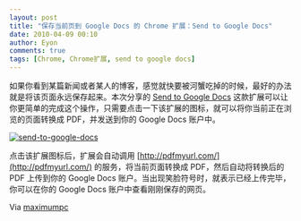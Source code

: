 ```yaml
---
layout: post
title: "保存当前页到 Google Docs 的 Chrome 扩展：Send to Google Docs"
date: 2010-04-09 00:10
author: Eyon
comments: true
tags: [Chrome, Chrome扩展, send to google docs]
---
```

如果你看到某篇新闻或者某人的博客，感觉就快要被河蟹吃掉的时候，最好的办法就是将该页面永远保存起来。本次分享的 [Send to Google Docs](https://chrome.google.com/extensions/detail/cppogeekogbladboceekjeiibihnkbhp) 这款扩展可以让你更简单的完成这个操作，只需要点击一下该扩展的图标，就可以将你当前正在浏览的页面转换成 PDF，并发送到你的 Google Docs 账户中。

<a href="http://img.chromi.org/2010/04/send-to-google-docs.jpg">![](http://img.chromi.org/2010/04/send-to-google-docs-550x366.jpg "send-to-google-docs")</a>

点击该扩展图标后，扩展会自动调用 [http://pdfmyurl.com/](http://pdfmyurl.com/) 的服务，将当前页面转换成 PDF，然后自动将转换后的 PDF 上传到你的 Google Docs 账户。当出现笑脸符号时，就表示已经上传完毕，你可以在你的 Google Docs 账户中查看刚刚保存的网页。

Via [maximumpc](http://www.maximumpc.com/article/web_exclusive/chrome_extension_week_send_google_docs)
